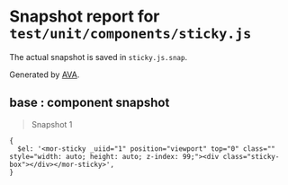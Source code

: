 # Snapshot report for `test/unit/components/sticky.js`

The actual snapshot is saved in `sticky.js.snap`.

Generated by [AVA](https://ava.li).

## base : component snapshot

> Snapshot 1

    {
      $el: '<mor-sticky _uiid="1" position="viewport" top="0" class="" style="width: auto; height: auto; z-index: 99;"><div class="sticky-box"></div></mor-sticky>',
    }
